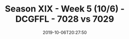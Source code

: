 ---
title: Season XIX - Week 5 (10/6) - DCGFFL - 7028 vs 7029
teams_score:
- team: 7028
  score: 46
- team: 7029
  score: 40
mvp: Stu, Alonzo
game-ball: Brandon, Kori
season: 19
week: 5
date: '2019-10-06T20:27:50'
pageid: season-xix-week-5-10-6-7028-vs-7029
---